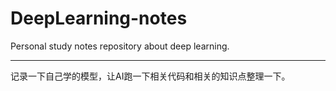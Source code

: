 # DeepLearning-notes
 Personal study notes repository about deep learning.

------

记录一下自己学的模型，让AI跑一下相关代码和相关的知识点整理一下。
